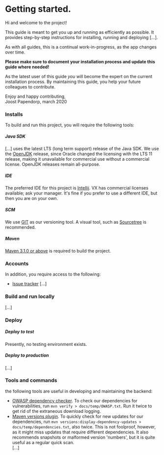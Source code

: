 # Getting started.
Hi and welcome to the project! 

This guide is meant to get you up and running as efficiently as possible. It provides 
step-by-step instructions for installing, running and deploying [...].

As with all guides, this is a continual work-in-progress, as the app changes over time. 

**Please make sure to document your installation process and update this guide where needed!** 

As the latest user of this guide *you* will become the expert  on the current installation process. By maintaining this 
guide, you help your future colleagues to contribute.

Enjoy and happy contributing,  
 Joost Papendorp, march 2020

### Installs
To build and run this project, you will require the following tools:

##### Java SDK
[...] uses the latest LTS (long term support) release of the Java SDK. We use the [OpenJDK](https://jdk.java.net/)
release, since Oracle changed the licensing with the LTS 11 release, making it unavailable for commercial use without a
commercial license. OpenJDK releases remain all-purpose.

##### IDE
The preferred IDE for this project is [Intellij](https://www.jetbrains.com/idea/). VX has commercial licenses available; 
ask your manager. It's fine if you prefer to use a different IDE, but then you are on your own.

##### SCM
We use [GIT](https://git-scm.com/downloads) as our versioning tool. A visual tool, such as [Sourcetree](https://www.sourcetreeapp.com/) is recommended.  

##### Maven
[Maven 3.1.0 or above](https://maven.apache.org/download.cgi) is required to build the project.

### Accounts
In addition, you require access to the following:
- [Issue tracker]([...])
[...]

### Build and run locally
[...]

### Deploy
##### Deploy to test
Presently, no testing environment exists.

##### Deploy to production
[...]

### Tools and commands
the following tools are useful in developing and maintaining the backend:  
- [OWASP dependency checker](https://owasp.org/www-project-dependency-check/). To check our dependencies for vulnerabilities, run `mvn verify > docs/temp/OWASP.txt`. 
Run it twice to get rid of the extraneous download logging.
- [Maven versions plugin](https://www.mojohaus.org/versions-maven-plugin/). To quickly check for new updates for our dependencies, run `mvn versions:display-dependency-updates > docs/temp/dependencies.txt`,
also twice. This is not foolproof, however, as it might miss updates that require different dependencies. It also 
recommends snapshots or malformed version 'numbers', but it is quite useful as a regular quick scan.    
[...]
